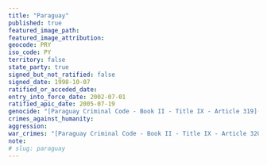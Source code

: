 ```yaml
---
title: "Paraguay"
published: true
featured_image_path:
featured_image_attribution:
geocode: PRY
iso_code: PY
territory: false
state_party: true
signed_but_not_ratified: false
signed_date: 1998-10-07
ratified_or_acceded_date:
entry_into_force_date: 2002-07-01
ratified_apic_date: 2005-07-19
genocide: "[Paraguay Criminal Code - Book II - Title IX - Article 319](https://iccdb.hrlc.net/data/doc/361/)"
crimes_against_humanity:
aggression:
war_crimes: "[Paraguay Criminal Code - Book II - Title IX - Article 320](https://iccdb.hrlc.net/data/doc/361/)"
note:
# slug: paraguay
---
```

